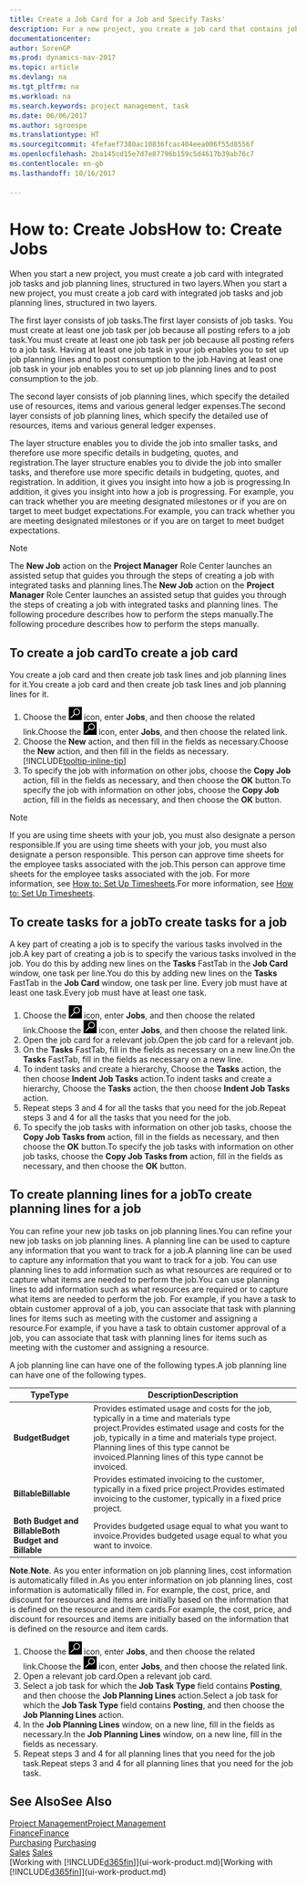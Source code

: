 ```yaml
---
title: Create a Job Card for a Job and Specify Tasks'
description: For a new project, you create a job card that contains job tasks and planning lines, to help you manage progress and budgets.
documentationcenter: 
author: SorenGP
ms.prod: dynamics-nav-2017
ms.topic: article
ms.devlang: na
ms.tgt_pltfrm: na
ms.workload: na
ms.search.keywords: project management, task
ms.date: 06/06/2017
ms.author: sgroespe
ms.translationtype: HT
ms.sourcegitcommit: 4fefaef7380ac10836fcac404eea006f55d8556f
ms.openlocfilehash: 2ba145cd15e7d7e87796b159c5d4617b39ab76c7
ms.contentlocale: en-gb
ms.lasthandoff: 10/16/2017

---
```

# <a name="how-to-create-jobs"></a><span data-ttu-id="487fb-103">How to: Create Jobs</span><span class="sxs-lookup"><span data-stu-id="487fb-103">How to: Create Jobs</span></span>
<span data-ttu-id="487fb-104">When you start a new project, you must create a job card with integrated job tasks and job planning lines, structured in two layers.</span><span class="sxs-lookup"><span data-stu-id="487fb-104">When you start a new project, you must create a job card with integrated job tasks and job planning lines, structured in two layers.</span></span>  

<span data-ttu-id="487fb-105">The first layer consists of job tasks.</span><span class="sxs-lookup"><span data-stu-id="487fb-105">The first layer consists of job tasks.</span></span> <span data-ttu-id="487fb-106">You must create at least one job task per job because all posting refers to a job task.</span><span class="sxs-lookup"><span data-stu-id="487fb-106">You must create at least one job task per job because all posting refers to a job task.</span></span> <span data-ttu-id="487fb-107">Having at least one job task in your job enables you to set up job planning lines and to post consumption to the job.</span><span class="sxs-lookup"><span data-stu-id="487fb-107">Having at least one job task in your job enables you to set up job planning lines and to post consumption to the job.</span></span>

<span data-ttu-id="487fb-108">The second layer consists of job planning lines, which specify the detailed use of resources, items and various general ledger expenses.</span><span class="sxs-lookup"><span data-stu-id="487fb-108">The second layer consists of job planning lines, which specify the detailed use of resources, items and various general ledger expenses.</span></span>

<span data-ttu-id="487fb-109">The layer structure enables you to divide the job into smaller tasks, and therefore use more specific details in budgeting, quotes, and registration.</span><span class="sxs-lookup"><span data-stu-id="487fb-109">The layer structure enables you to divide the job into smaller tasks, and therefore use more specific details in budgeting, quotes, and registration.</span></span> <span data-ttu-id="487fb-110">In addition, it gives you insight into how a job is progressing.</span><span class="sxs-lookup"><span data-stu-id="487fb-110">In addition, it gives you insight into how a job is progressing.</span></span> <span data-ttu-id="487fb-111">For example, you can track whether you are meeting designated milestones or if you are on target to meet budget expectations.</span><span class="sxs-lookup"><span data-stu-id="487fb-111">For example, you can track whether you are meeting designated milestones or if you are on target to meet budget expectations.</span></span>

> [!NOTE]  
>   <span data-ttu-id="487fb-112">The **New Job** action on the **Project Manager** Role Center launches an assisted setup that guides you through the steps of creating a job with integrated tasks and planning lines.</span><span class="sxs-lookup"><span data-stu-id="487fb-112">The **New Job** action on the **Project Manager** Role Center launches an assisted setup that guides you through the steps of creating a job with integrated tasks and planning lines.</span></span> <span data-ttu-id="487fb-113">The following procedure describes how to perform the steps manually.</span><span class="sxs-lookup"><span data-stu-id="487fb-113">The following procedure describes how to perform the steps manually.</span></span>

## <a name="to-create-a-job-card"></a><span data-ttu-id="487fb-114">To create a job card</span><span class="sxs-lookup"><span data-stu-id="487fb-114">To create a job card</span></span>
<span data-ttu-id="487fb-115">You create a job card and then create job task lines and job planning lines for it.</span><span class="sxs-lookup"><span data-stu-id="487fb-115">You create a job card and then create job task lines and job planning lines for it.</span></span>

1. <span data-ttu-id="487fb-116">Choose the ![Search for Page or Report](media/ui-search/search_small.png "Search for Page or Report icon") icon, enter **Jobs**, and then choose the related link.</span><span class="sxs-lookup"><span data-stu-id="487fb-116">Choose the ![Search for Page or Report](media/ui-search/search_small.png "Search for Page or Report icon") icon, enter **Jobs**, and then choose the related link.</span></span>  
2. <span data-ttu-id="487fb-117">Choose the **New** action, and then fill in the fields as necessary.</span><span class="sxs-lookup"><span data-stu-id="487fb-117">Choose the **New** action, and then fill in the fields as necessary.</span></span> [!INCLUDE[tooltip-inline-tip](includes/tooltip-inline-tip_md.md)]
3. <span data-ttu-id="487fb-118">To specify the job with information on other jobs, choose the **Copy Job** action, fill in the fields as necessary, and then choose the **OK** button.</span><span class="sxs-lookup"><span data-stu-id="487fb-118">To specify the job with information on other jobs, choose the **Copy Job** action, fill in the fields as necessary, and then choose the **OK** button.</span></span>

> [!NOTE]  
>   <span data-ttu-id="487fb-119">If you are using time sheets with your job, you must also designate a person responsible.</span><span class="sxs-lookup"><span data-stu-id="487fb-119">If you are using time sheets with your job, you must also designate a person responsible.</span></span> <span data-ttu-id="487fb-120">This person can approve time sheets for the employee tasks associated with the job.</span><span class="sxs-lookup"><span data-stu-id="487fb-120">This person can approve time sheets for the employee tasks associated with the job.</span></span> <span data-ttu-id="487fb-121">For more information, see [How to: Set Up Timesheets](projects-how-setup-time-sheets.md).</span><span class="sxs-lookup"><span data-stu-id="487fb-121">For more information, see [How to: Set Up Timesheets](projects-how-setup-time-sheets.md).</span></span>

## <a name="to-create-tasks-for-a-job"></a><span data-ttu-id="487fb-122">To create tasks for a job</span><span class="sxs-lookup"><span data-stu-id="487fb-122">To create tasks for a job</span></span>
<span data-ttu-id="487fb-123">A key part of creating a job is to specify the various tasks involved in the job.</span><span class="sxs-lookup"><span data-stu-id="487fb-123">A key part of creating a job is to specify the various tasks involved in the job.</span></span> <span data-ttu-id="487fb-124">You do this by adding new lines on the **Tasks** FastTab in the **Job Card** window, one task per line.</span><span class="sxs-lookup"><span data-stu-id="487fb-124">You do this by adding new lines on the **Tasks** FastTab in the **Job Card** window, one task per line.</span></span> <span data-ttu-id="487fb-125">Every job must have at least one task.</span><span class="sxs-lookup"><span data-stu-id="487fb-125">Every job must have at least one task.</span></span>

1. <span data-ttu-id="487fb-126">Choose the ![Search for Page or Report](media/ui-search/search_small.png "Search for Page or Report icon") icon, enter **Jobs**, and then choose the related link.</span><span class="sxs-lookup"><span data-stu-id="487fb-126">Choose the ![Search for Page or Report](media/ui-search/search_small.png "Search for Page or Report icon") icon, enter **Jobs**, and then choose the related link.</span></span>
2. <span data-ttu-id="487fb-127">Open the job card for a relevant job.</span><span class="sxs-lookup"><span data-stu-id="487fb-127">Open the job card for a relevant job.</span></span>
3. <span data-ttu-id="487fb-128">On the **Tasks** FastTab, fill in the fields as necessary on a new line.</span><span class="sxs-lookup"><span data-stu-id="487fb-128">On the **Tasks** FastTab, fill in the fields as necessary on a new line.</span></span>
4. <span data-ttu-id="487fb-129">To indent tasks and create a hierarchy, Choose the **Tasks** action, the then choose **Indent Job Tasks** action.</span><span class="sxs-lookup"><span data-stu-id="487fb-129">To indent tasks and create a hierarchy, Choose the **Tasks** action, the then choose **Indent Job Tasks** action.</span></span>
5. <span data-ttu-id="487fb-130">Repeat steps 3 and 4 for all the tasks that you need for the job.</span><span class="sxs-lookup"><span data-stu-id="487fb-130">Repeat steps 3 and 4 for all the tasks that you need for the job.</span></span>
6. <span data-ttu-id="487fb-131">To specify the job tasks with information on other job tasks, choose the **Copy Job Tasks from** action, fill in the fields as necessary, and then choose the **OK** button.</span><span class="sxs-lookup"><span data-stu-id="487fb-131">To specify the job tasks with information on other job tasks, choose the **Copy Job Tasks from** action, fill in the fields as necessary, and then choose the **OK** button.</span></span>

## <a name="to-create-planning-lines-for-a-job"></a><span data-ttu-id="487fb-132">To create planning lines for a job</span><span class="sxs-lookup"><span data-stu-id="487fb-132">To create planning lines for a job</span></span>
<span data-ttu-id="487fb-133">You can refine your new job tasks on job planning lines.</span><span class="sxs-lookup"><span data-stu-id="487fb-133">You can refine your new job tasks on job planning lines.</span></span> <span data-ttu-id="487fb-134">A planning line can be used to capture any information that you want to track for a job.</span><span class="sxs-lookup"><span data-stu-id="487fb-134">A planning line can be used to capture any information that you want to track for a job.</span></span> <span data-ttu-id="487fb-135">You can use planning lines to add information such as what resources are required or to capture what items are needed to perform the job.</span><span class="sxs-lookup"><span data-stu-id="487fb-135">You can use planning lines to add information such as what resources are required or to capture what items are needed to perform the job.</span></span> <span data-ttu-id="487fb-136">For example, if you have a task to obtain customer approval of a job, you can associate that task with planning lines for items such as meeting with the customer and assigning a resource.</span><span class="sxs-lookup"><span data-stu-id="487fb-136">For example, if you have a task to obtain customer approval of a job, you can associate that task with planning lines for items such as meeting with the customer and assigning a resource.</span></span>  

<span data-ttu-id="487fb-137">A job planning line can have one of the following types.</span><span class="sxs-lookup"><span data-stu-id="487fb-137">A job planning line can have one of the following types.</span></span>  

| <span data-ttu-id="487fb-138">Type</span><span class="sxs-lookup"><span data-stu-id="487fb-138">Type</span></span> | <span data-ttu-id="487fb-139">Description</span><span class="sxs-lookup"><span data-stu-id="487fb-139">Description</span></span> |
| --- | --- |
| <span data-ttu-id="487fb-140">**Budget**</span><span class="sxs-lookup"><span data-stu-id="487fb-140">**Budget**</span></span> |<span data-ttu-id="487fb-141">Provides estimated usage and costs for the job, typically in a time and materials type project.</span><span class="sxs-lookup"><span data-stu-id="487fb-141">Provides estimated usage and costs for the job, typically in a time and materials type project.</span></span> <span data-ttu-id="487fb-142">Planning lines of this type cannot be invoiced.</span><span class="sxs-lookup"><span data-stu-id="487fb-142">Planning lines of this type cannot be invoiced.</span></span> |
| <span data-ttu-id="487fb-143">**Billable**</span><span class="sxs-lookup"><span data-stu-id="487fb-143">**Billable**</span></span> |<span data-ttu-id="487fb-144">Provides estimated invoicing to the customer, typically in a fixed price project.</span><span class="sxs-lookup"><span data-stu-id="487fb-144">Provides estimated invoicing to the customer, typically in a fixed price project.</span></span> |
| <span data-ttu-id="487fb-145">**Both Budget and Billable**</span><span class="sxs-lookup"><span data-stu-id="487fb-145">**Both Budget and Billable**</span></span> |<span data-ttu-id="487fb-146">Provides budgeted usage equal to what you want to invoice.</span><span class="sxs-lookup"><span data-stu-id="487fb-146">Provides budgeted usage equal to what you want to invoice.</span></span> |

<span data-ttu-id="487fb-147">**Note**.</span><span class="sxs-lookup"><span data-stu-id="487fb-147">**Note**.</span></span> <span data-ttu-id="487fb-148">As you enter information on job planning lines, cost information is automatically filled in.</span><span class="sxs-lookup"><span data-stu-id="487fb-148">As you enter information on job planning lines, cost information is automatically filled in.</span></span> <span data-ttu-id="487fb-149">For example, the cost, price, and discount for resources and items are initially based on the information that is defined on the resource and item cards.</span><span class="sxs-lookup"><span data-stu-id="487fb-149">For example, the cost, price, and discount for resources and items are initially based on the information that is defined on the resource and item cards.</span></span>

1. <span data-ttu-id="487fb-150">Choose the ![Search for Page or Report](media/ui-search/search_small.png "Search for Page or Report icon") icon, enter **Jobs**, and then choose the related link.</span><span class="sxs-lookup"><span data-stu-id="487fb-150">Choose the ![Search for Page or Report](media/ui-search/search_small.png "Search for Page or Report icon") icon, enter **Jobs**, and then choose the related link.</span></span>
2. <span data-ttu-id="487fb-151">Open a relevant job card.</span><span class="sxs-lookup"><span data-stu-id="487fb-151">Open a relevant job card.</span></span>
3. <span data-ttu-id="487fb-152">Select a job task for which the **Job Task Type** field contains **Posting**, and then choose the **Job Planning Lines** action.</span><span class="sxs-lookup"><span data-stu-id="487fb-152">Select a job task for which the **Job Task Type** field contains **Posting**, and then choose the **Job Planning Lines** action.</span></span>  
4. <span data-ttu-id="487fb-153">In the **Job Planning Lines** window, on a new line, fill in the fields as necessary.</span><span class="sxs-lookup"><span data-stu-id="487fb-153">In the **Job Planning Lines** window, on a new line, fill in the fields as necessary.</span></span>
5. <span data-ttu-id="487fb-154">Repeat steps 3 and 4 for all planning lines that you need for the job task.</span><span class="sxs-lookup"><span data-stu-id="487fb-154">Repeat steps 3 and 4 for all planning lines that you need for the job task.</span></span>

## <a name="see-also"></a><span data-ttu-id="487fb-155">See Also</span><span class="sxs-lookup"><span data-stu-id="487fb-155">See Also</span></span>
[<span data-ttu-id="487fb-156">Project Management</span><span class="sxs-lookup"><span data-stu-id="487fb-156">Project Management</span></span>](projects-manage-projects.md)  
[<span data-ttu-id="487fb-157">Finance</span><span class="sxs-lookup"><span data-stu-id="487fb-157">Finance</span></span>](finance.md)  
<span data-ttu-id="487fb-158">[Purchasing](purchasing-manage-purchasing.md)       </span><span class="sxs-lookup"><span data-stu-id="487fb-158">[Purchasing](purchasing-manage-purchasing.md)       </span></span>  
<span data-ttu-id="487fb-159">[Sales](sales-manage-sales.md)    </span><span class="sxs-lookup"><span data-stu-id="487fb-159">[Sales](sales-manage-sales.md)    </span></span>  
<span data-ttu-id="487fb-160">[Working with [!INCLUDE[d365fin](includes/d365fin_md.md)]](ui-work-product.md)</span><span class="sxs-lookup"><span data-stu-id="487fb-160">[Working with [!INCLUDE[d365fin](includes/d365fin_md.md)]](ui-work-product.md)</span></span>  

